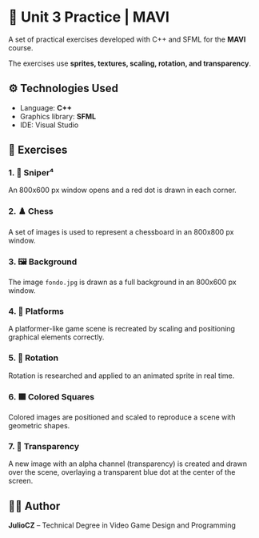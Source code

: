 # 🧩 Unit 3 Practice | MAVI

A set of practical exercises developed with C++ and SFML for the **MAVI** course.

The exercises use **sprites, textures, scaling, rotation, and transparency**.

## ⚙️ Technologies Used

- Language: **C++**
- Graphics library: **SFML**
- IDE: Visual Studio

## 🧪 Exercises

### 1. 🎯 Sniper⁴
An 800x600 px window opens and a red dot is drawn in each corner.

### 2. ♟️ Chess
A set of images is used to represent a chessboard in an 800x800 px window.

### 3. 🖼️ Background
The image `fondo.jpg` is drawn as a full background in an 800x600 px window.

### 4. 🧱 Platforms
A platformer-like game scene is recreated by scaling and positioning graphical elements correctly.

### 5. 🔁 Rotation
Rotation is researched and applied to an animated sprite in real time.

### 6. 🟩 Colored Squares
Colored images are positioned and scaled to reproduce a scene with geometric shapes.

### 7. 🎨 Transparency
A new image with an alpha channel (transparency) is created and drawn over the scene, overlaying a transparent blue dot at the center of the screen.

## 👨‍💻 Author

**JulioCZ** – Technical Degree in Video Game Design and Programming
